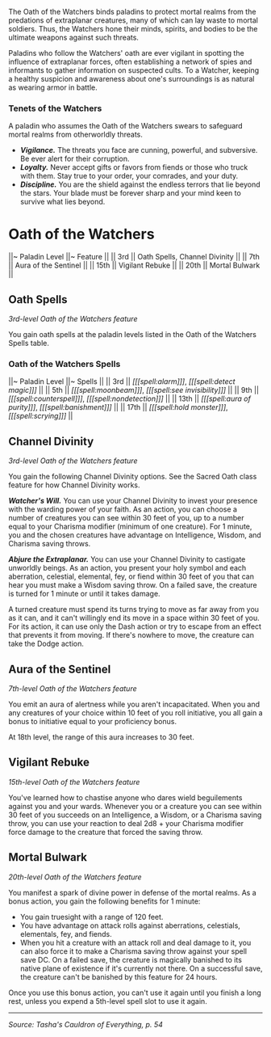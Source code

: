 The Oath of the Watchers binds paladins to protect mortal realms from the predations of extraplanar creatures, many of which can lay waste to mortal soldiers. Thus, the Watchers hone their minds, spirits, and bodies to be the ultimate weapons against such threats.

Paladins who follow the Watchers' oath are ever vigilant in spotting the influence of extraplanar forces, often establishing a network of spies and informants to gather information on suspected cults. To a Watcher, keeping a healthy suspicion and awareness about one's surroundings is as natural as wearing armor in battle.

### Tenets of the Watchers

A paladin who assumes the Oath of the Watchers swears to safeguard mortal realms from otherworldly threats.

* ***Vigilance.*** The threats you face are cunning, powerful, and subversive. Be ever alert for their corruption.
* ***Loyalty.*** Never accept gifts or favors from fiends or those who truck with them. Stay true to your order, your comrades, and your duty.
* ***Discipline.*** You are the shield against the endless terrors that lie beyond the stars. Your blade must be forever sharp and your mind keen to survive what lies beyond.

# Oath of the Watchers

||~ Paladin Level ||~ Feature ||
|| 3rd || Oath Spells, Channel Divinity ||
|| 7th || Aura of the Sentinel ||
|| 15th || Vigilant Rebuke ||
|| 20th || Mortal Bulwark ||

## Oath Spells

_3rd-level Oath of the Watchers feature_

You gain oath spells at the paladin levels listed in the Oath of the Watchers Spells table.

### Oath of the Watchers Spells

||~ Paladin Level ||~ Spells ||
|| 3rd || _[[[spell:alarm]]]_, _[[[spell:detect magic]]]_ ||
|| 5th || _[[[spell:moonbeam]]]_, _[[[spell:see invisibility]]]_ ||
|| 9th || _[[[spell:counterspell]]]_, _[[[spell:nondetection]]]_ ||
|| 13th || _[[[spell:aura of purity]]]_, _[[[spell:banishment]]]_ ||
|| 17th || _[[[spell:hold monster]]]_, _[[[spell:scrying]]]_ ||

## Channel Divinity

_3rd-level Oath of the Watchers feature_

You gain the following Channel Divinity options. See the Sacred Oath class feature for how Channel Divinity works.

***Watcher's Will.*** You can use your Channel Divinity to invest your presence with the warding power of your faith. As an action, you can choose a number of creatures you can see within 30 feet of you, up to a number equal to your Charisma modifier (minimum of one creature). For 1 minute, you and the chosen creatures have advantage on Intelligence, Wisdom, and Charisma saving throws.

***Abjure the Extraplanar.*** You can use your Channel Divinity to castigate unworldly beings. As an action, you present your holy symbol and each aberration, celestial, elemental, fey, or fiend within 30 feet of you that can hear you must make a Wisdom saving throw. On a failed save, the creature is turned for 1 minute or until it takes damage.

A turned creature must spend its turns trying to move as far away from you as it can, and it can't willingly end its move in a space within 30 feet of you. For its action, it can use only the Dash action or try to escape from an effect that prevents it from moving. If there's nowhere to move, the creature can take the Dodge action.

## Aura of the Sentinel

_7th-level Oath of the Watchers feature_

You emit an aura of alertness while you aren't incapacitated. When you and any creatures of your choice within 10 feet of you roll initiative, you all gain a bonus to initiative equal to your proficiency bonus.

At 18th level, the range of this aura increases to 30 feet.

## Vigilant Rebuke

_15th-level Oath of the Watchers feature_

You've learned how to chastise anyone who dares wield beguilements against you and your wards. Whenever you or a creature you can see within 30 feet of you succeeds on an Intelligence, a Wisdom, or a Charisma saving throw, you can use your reaction to deal 2d8 + your Charisma modifier force damage to the creature that forced the saving throw.

## Mortal Bulwark

_20th-level Oath of the Watchers feature_

You manifest a spark of divine power in defense of the mortal realms. As a bonus action, you gain the following benefits for 1 minute:

* You gain truesight with a range of 120 feet.
* You have advantage on attack rolls against aberrations, celestials, elementals, fey, and fiends.
* When you hit a creature with an attack roll and deal damage to it, you can also force it to make a Charisma saving throw against your spell save DC. On a failed save, the creature is magically banished to its native plane of existence if it's currently not there. On a successful save, the creature can't be banished by this feature for 24 hours.

Once you use this bonus action, you can't use it again until you finish a long rest, unless you expend a 5th-level spell slot to use it again.

----

*Source: Tasha's Cauldron of Everything, p. 54*